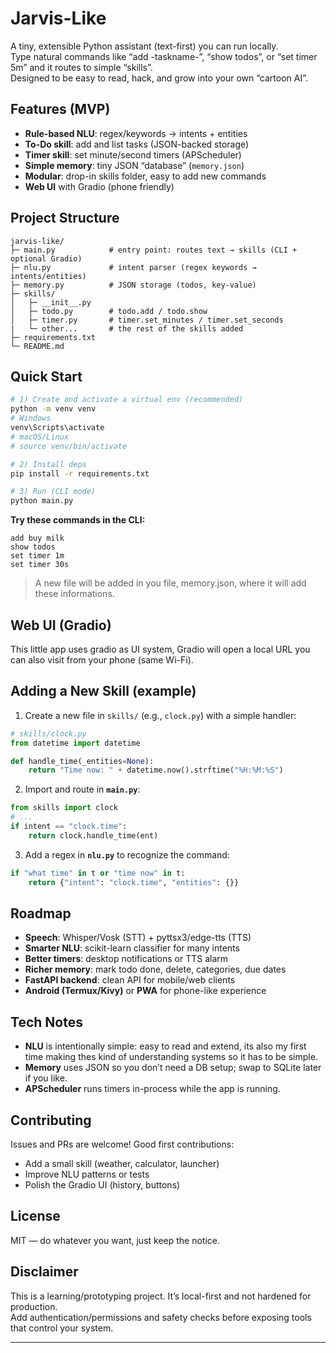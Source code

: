 # Jarvis-Like 

A tiny, extensible Python assistant (text-first) you can run locally.  
Type natural commands like “add -taskname-”, “show todos”, or “set timer 5m” and it routes to simple “skills”.  
Designed to be easy to read, hack, and grow into your own “cartoon AI”.

##  Features (MVP)
-  **Rule-based NLU**: regex/keywords → intents + entities  
-  **To-Do skill**: add and list tasks (JSON-backed storage)  
-  **Timer skill**: set minute/second timers (APScheduler)  
-  **Simple memory**: tiny JSON “database” (`memory.json`)  
-  **Modular**: drop-in skills folder, easy to add new commands  
-  **Web UI** with Gradio (phone friendly)

##  Project Structure
```
jarvis-like/
├─ main.py            # entry point: routes text → skills (CLI + optional Gradio)
├─ nlu.py             # intent parser (regex keywords → intents/entities)
├─ memory.py          # JSON storage (todos, key-value)
├─ skills/
│   ├─ __init__.py
│   ├─ todo.py        # todo.add / todo.show
│   ├─ timer.py       # timer.set_minutes / timer.set_seconds
|   └─ other...       # the rest of the skills added
├─ requirements.txt
└─ README.md
```

##  Quick Start
```bash
# 1) Create and activate a virtual env (recommended)
python -m venv venv
# Windows
venv\Scripts\activate
# macOS/Linux
# source venv/bin/activate

# 2) Install deps
pip install -r requirements.txt

# 3) Run (CLI mode)
python main.py
```

**Try these commands in the CLI:**
```
add buy milk
show todos
set timer 1m
set timer 30s
```

> A new file will be added in you file, memory.json, where it will add these informations.

## Web UI (Gradio)
This little app uses gradio as UI system, Gradio will open a local URL you can also visit from your phone (same Wi-Fi).  

## Adding a New Skill (example)
1) Create a new file in `skills/` (e.g., `clock.py`) with a simple handler:
```python
# skills/clock.py
from datetime import datetime

def handle_time(_entities=None):
    return "Time now: " + datetime.now().strftime("%H:%M:%S")
```
2) Import and route in **`main.py`**:
```python
from skills import clock
# ...
if intent == "clock.time":
    return clock.handle_time(ent)
```
3) Add a regex in **`nlu.py`** to recognize the command:
```python
if "what time" in t or "time now" in t:
    return {"intent": "clock.time", "entities": {}}
```

##  Roadmap
-  **Speech**: Whisper/Vosk (STT) + pyttsx3/edge-tts (TTS)
-  **Smarter NLU**: scikit-learn classifier for many intents
-  **Better timers**: desktop notifications or TTS alarm
-  **Richer memory**: mark todo done, delete, categories, due dates
-  **FastAPI backend**: clean API for mobile/web clients
-  **Android (Termux/Kivy)** or **PWA** for phone-like experience

##  Tech Notes
- **NLU** is intentionally simple: easy to read and extend, its also my first time making thes kind of understanding systems so it has to be simple.
- **Memory** uses JSON so you don’t need a DB setup; swap to SQLite later if you like.
- **APScheduler** runs timers in-process while the app is running.

##  Contributing
Issues and PRs are welcome! Good first contributions:
- Add a small skill (weather, calculator, launcher)
- Improve NLU patterns or tests
- Polish the Gradio UI (history, buttons)

##  License
MIT — do whatever you want, just keep the notice.

##  Disclaimer
This is a learning/prototyping project. It’s local-first and not hardened for production.  
Add authentication/permissions and safety checks before exposing tools that control your system.

---
